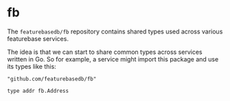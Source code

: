 # fb

The `featurebasedb/fb` repository contains shared types used across various
featurebase services.

The idea is that we can start to share common types across services written in
Go. So for example, a service might import this package and use its types like
this:

```
"github.com/featurebasedb/fb"

type addr fb.Address
```
